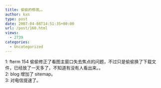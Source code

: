 ```yaml
---
title: 偷偷的修改。。
author: kxn
type: post
date: 2007-04-08T14:51:35+00:00
url: /post/160.html
views:
  - 2739
categories:
  - Uncategorized
---
```


1: fterm 154 偷偷修正了看图主窗口失去焦点的问题，不过只是偷偷换了下载文件，已经放了一天多了，不知道有没有人看出来。。  
2: blog 增加了 sitemap。  
3: 对电信提速了。
